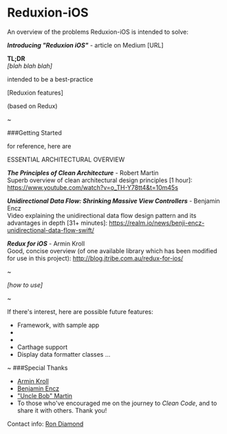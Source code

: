 
# Reduxion-iOS


An overview of the problems Reduxion-iOS is intended to solve:

***Introducing "Reduxion iOS"*** - article on Medium
[URL]

**TL;DR**  
*[blah blah blah]*


intended to be a best-practice


[Reduxion features]


(based on Redux)



~

###Getting Started

for reference, here are 

ESSENTIAL ARCHITECTURAL OVERVIEW

***The Principles of Clean Architecture*** - Robert Martin  
Superb overview of clean architectural design principles [1 hour]:
https://www.youtube.com/watch?v=o_TH-Y78tt4&t=10m45s

***Unidirectional Data Flow: Shrinking Massive View Controllers*** - Benjamin Encz  
Video explaining the unidirectional data flow design pattern and its advantages in depth [31+ minutes]:
https://realm.io/news/benji-encz-unidirectional-data-flow-swift/

***Redux for iOS*** - Armin Kroll  
Good, concise overview (of one available library which has been modified for use in this project):
http://blog.jtribe.com.au/redux-for-ios/

~

*[how to use]*


~

If there's interest, here are possible future features:
- Framework, with sample app
- 
- 
- Carthage support
- Display data formatter classes
...

~
###Special Thanks
- [Armin Kroll](https://twitter.com/persival)
- [Benjamin Encz](https://twitter.com/benjaminencz)
- ["Uncle Bob" Martin](https://twitter.com/unclebobmartin)
- To those who've encouraged me on the journey to *Clean Code*, and to share it with others. Thank you!



Contact info: [Ron Diamond](https://twitter.com/ron_diamond)

